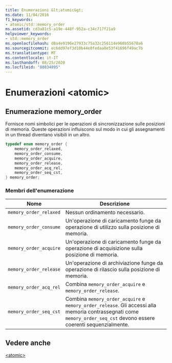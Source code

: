 ```yaml
---
title: Enumerazioni &lt;atomic&gt;
ms.date: 11/04/2016
f1_keywords:
- atomic/std::memory_order
ms.assetid: cd3a81c5-a19e-448f-952a-c34c717f21a9
helpviewer_keywords:
- std::memory_order
ms.openlocfilehash: d8a4e9196e27933c75a32c256114e968b55678a6
ms.sourcegitcommit: ec6dd97ef3d10b44e0fedaa8e53f41696f49ac7b
ms.translationtype: MT
ms.contentlocale: it-IT
ms.lasthandoff: 08/25/2020
ms.locfileid: "88834895"
---
```

# <a name="ltatomicgt-enums"></a>Enumerazioni &lt;atomic&gt;

## <a name="memory_order-enum"></a><a name="memory_order_enum"></a> Enumerazione memory_order

Fornisce nomi simbolici per le operazioni di sincronizzazione sulle posizioni di memoria. Queste operazioni influiscono sul modo in cui gli assegnamenti in un thread diventano visibili in un altro.

```cpp
typedef enum memory_order {
    memory_order_relaxed,
    memory_order_consume,
    memory_order_acquire,
    memory_order_release,
    memory_order_acq_rel,
    memory_order_seq_cst,
} memory_order;
```

### <a name="enumeration-members"></a>Membri dell'enumerazione

|Nome|Descrizione|
|-|-|
|`memory_order_relaxed`|Nessun ordinamento necessario.|
|`memory_order_consume`|Un'operazione di caricamento funge da operazione di utilizzo sulla posizione di memoria.|
|`memory_order_acquire`|Un'operazione di caricamento funge da operazione di acquisizione sulla posizione di memoria.|
|`memory_order_release`|Un'operazione di archiviazione funge da operazione di rilascio sulla posizione di memoria.|
|`memory_order_acq_rel`|Combina `memory_order_acquire` e `memory_order_release`.|
|`memory_order_seq_cst`|Combina `memory_order_acquire` e `memory_order_release`. Gli accessi alla memoria contrassegnati come `memory_order_seq_cst` devono essere coerenti sequenzialmente.|

## <a name="see-also"></a>Vedere anche

[\<atomic>](../standard-library/atomic.md)
